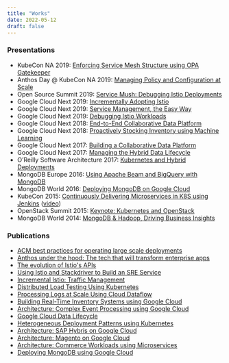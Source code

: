 ```yaml
---
title: "Works"
date: 2022-05-12
draft: false
---
```


### Presentations

- KubeCon NA 2019: [Enforcing Service Mesh Structure using OPA Gatekeeper](https://www.youtube.com/watch?v=90RHTBinAFU)
- Anthos Day @ KubeCon NA 2019: [Managing Policy and Configuration at Scale](https://www.youtube.com/watch?v=nhXJzjITgMA)
- Open Source Summit 2019: [Service Mush: Debugging Istio Deployments](https://ossna19.sched.com/event/PVap)
- Google Cloud Next 2019: [Incrementally Adopting Istio](https://www.youtube.com/watch?v=0cgTHQFXYPQ)
- Google Cloud Next 2019: [Service Management, the Easy Way](https://www.youtube.com/watch?v=Bvb12rY3N6w)
- Google Cloud Next 2019: [Debugging Istio Workloads](https://www.youtube.com/watch?v=FbYBO7Pi2d8)
- Google Cloud Next 2018: [End-to-End Collaborative Data Platform](https://youtu.be/DXXIyNTzjmE)
- Google Cloud Next 2018: [Proactively Stocking Inventory using Machine Learning](https://youtu.be/P9fL-Du_Yeo)
- Google Cloud Next 2017: [Building a Collaborative Data Platform](https://www.youtube.com/watch?v=pogLXF97K68)
- Google Cloud Next 2017: [Managing the Hybrid Data Lifecycle](https://www.youtube.com/watch?v=tGJBIY7AOLc)
- O’Reilly Software Architecture 2017: [Kubernetes and Hybrid Deployments](https://speakerdeck.com/crcsmnky/kubernetes-and-hybrid-deployments)
- MongoDB Europe 2016: [Using Apache Beam and BigQuery with MongoDB](https://www.mongodb.com/presentations/mongodb-europe-2016-warehousing-mongodb-data-using-apache-beam-and-bigquery)
- MongoDB World 2016: [Deploying MongoDB on Google Cloud](https://speakerdeck.com/crcsmnky/mongodb-world-2016-mongodb-and-google-cloud)
- KubeCon 2015: [Continuously Delivering Microservices in K8S using Jenkins](https://speakerdeck.com/crcsmnky/kubecon-continuously-delivering-microservices-in-kubernetes) ([video](https://www.youtube.com/watch?v=Odg_g_F55gs))
- OpenStack Summit 2015: [Keynote: Kubernetes and OpenStack](https://youtu.be/VnRmfb6DUh8?t=42m30s)
- MongoDB World 2014: [MongoDB & Hadoop, Driving Business Insights](https://www.mongodb.com/presentations/mongodb-and-hadoop-driving-business-insights)

### Publications

- [ACM best practices for operating large scale deployments](https://cloud.google.com/anthos-config-management/docs/concepts/best-practices-large-scale-deployment)
- [Anthos under the hood: The tech that will transform enterprise apps](https://inthecloud.withgoogle.com/content-anthos/dl-cd.html)
- [The evolution of Istio's APIs](https://istio.io/blog/2019/evolving-istios-apis/)
- [Using Istio and Stackdriver to Build an SRE Service](https://cloud.google.com/blog/products/devops-sre/the-service-mesh-era-using-istio-and-stackdriver-to-build-an-sre-service)
- [Incremental Istio: Traffic Management](https://istio.io/blog/2018/incremental-traffic-management/)
- [Distributed Load Testing Using Kubernetes](https://cloud.google.com/solutions/distributed-load-testing-using-kubernetes)
- [Processing Logs at Scale Using Cloud Dataflow](https://cloud.google.com/solutions/processing-logs-at-scale-using-dataflow)
- [Building Real-Time Inventory Systems using Google Cloud](https://cloud.google.com/solutions/building-real-time-inventory-systems-retail)
- [Architecture: Complex Event Processing using Google Cloud](https://cloud.google.com/solutions/architecture/complex-event-processing)
- [Google Cloud Data Lifecycle](https://cloud.google.com/solutions/data-lifecycle-cloud-platform)
- [Heterogeneous Deployment Patterns using Kubernetes](https://cloud.google.com/solutions/heterogeneous-deployment-patterns-with-kubernetes)
- [Architecture: SAP Hybris on Google Cloud](https://cloud.google.com/solutions/architecture/sap-hybris-deployment)
- [Architecture: Magento on Google Cloud](https://cloud.google.com/solutions/architecture/magento-deployment)
- [Architecture: Commerce Workloads using Microservices](https://cloud.google.com/solutions/architecture/scaling-commerce-workloads-architecture)
- [Deploying MongoDB using Google Cloud](https://cloud.google.com/solutions/deploy-mongodb)
